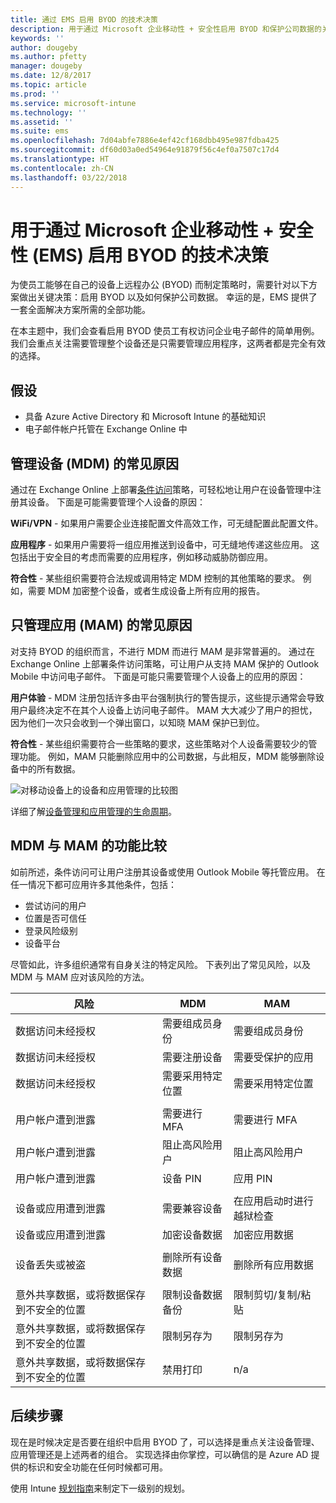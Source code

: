 ```yaml
---
title: 通过 EMS 启用 BYOD 的技术决策
description: 用于通过 Microsoft 企业移动性 + 安全性启用 BYOD 和保护公司数据的关键技术决策。
keywords: ''
author: dougeby
ms.author: pfetty
manager: dougeby
ms.date: 12/8/2017
ms.topic: article
ms.prod: ''
ms.service: microsoft-intune
ms.technology: ''
ms.assetid: ''
ms.suite: ems
ms.openlocfilehash: 7d04abfe7886e4ef42cf168dbb495e987fdba425
ms.sourcegitcommit: df60d03a0ed54964e91879f56c4ef0a7507c17d4
ms.translationtype: HT
ms.contentlocale: zh-CN
ms.lasthandoff: 03/22/2018
---
```

# <a name="technology-decisions-for-enabling-byod-with-microsoft-enterprise-mobility--security-ems"></a>用于通过 Microsoft 企业移动性 + 安全性 (EMS) 启用 BYOD 的技术决策

为使员工能够在自己的设备上远程办公 (BYOD) 而制定策略时，需要针对以下方案做出关键决策：启用 BYOD 以及如何保护公司数据。 幸运的是，EMS 提供了一套全面解决方案所需的全部功能。  

在本主题中，我们会查看启用 BYOD 使员工有权访问企业电子邮件的简单用例。 我们会重点关注需要管理整个设备还是只需要管理应用程序，这两者都是完全有效的选择。

## <a name="assumptions"></a>假设
* 具备 Azure Active Directory 和 Microsoft Intune 的基础知识
* 电子邮件帐户托管在 Exchange Online 中

## <a name="common-reasons-to-manage-the-device-mdm"></a>管理设备 (MDM) 的常见原因
通过在 Exchange Online 上部署[条件访问](https://docs.microsoft.com/azure/active-directory/active-directory-conditional-access-azure-portal)策略，可轻松地让用户在设备管理中注册其设备。 下面是可能需要管理个人设备的原因：

**WiFi/VPN** - 如果用户需要企业连接配置文件高效工作，可无缝配置此配置文件。

**应用程序** - 如果用户需要将一组应用推送到设备中，可无缝地传递这些应用。 这包括出于安全目的考虑而需要的应用程序，例如移动威胁防御应用。

**符合性** - 某些组织需要符合法规或调用特定 MDM 控制的其他策略的要求。 例如，需要 MDM 加密整个设备，或者生成设备上所有应用的报告。

## <a name="common-reasons-to-only-manage-the-apps-mam"></a>只管理应用 (MAM) 的常见原因
对支持 BYOD 的组织而言，不进行 MDM 而进行 MAM 是非常普遍的。 通过在 Exchange Online 上部署条件访问策略，可让用户从支持 MAM 保护的 Outlook Mobile 中访问电子邮件。 下面是可能只需要管理个人设备上的应用的原因：

**用户体验** - MDM 注册包括许多由平台强制执行的警告提示，这些提示通常会导致用户最终决定不在其个人设备上访问电子邮件。 MAM 大大减少了用户的担忧，因为他们一次只会收到一个弹出窗口，以知晓 MAM 保护已到位。

**符合性** - 某些组织需要符合一些策略的要求，这些策略对个人设备需要较少的管理功能。 例如，MAM 只能删除应用中的公司数据，与此相反，MDM 能够删除设备中的所有数据。

![对移动设备上的设备和应用管理的比较图](./media/byod-app-device-mgmt.png)

详细了解[设备管理和应用管理的生命周期](introduction-device-app-lifecycles.md)。

## <a name="mdm-vs-mam-capability-comparison"></a>MDM 与 MAM 的功能比较
如前所述，条件访问可让用户注册其设备或使用 Outlook Mobile 等托管应用。 在任一情况下都可应用许多其他条件，包括：

* 尝试访问的用户
* 位置是否可信任
*   登录风险级别
* 设备平台

尽管如此，许多组织通常有自身关注的特定风险。  下表列出了常见风险，以及 MDM 与 MAM 应对该风险的方法。

| 风险   |   MDM  |   MAM  |
|------------|--------|--------|
|数据访问未经授权 | 需要组成员身份 | 需要组成员身份 |
|数据访问未经授权 | 需要注册设备 | 需要受保护的应用 |
|数据访问未经授权 | 需要采用特定位置 | 需要采用特定位置 |
| | | |
|用户帐户遭到泄露| 需要进行 MFA | 需要进行 MFA|
|用户帐户遭到泄露 | 阻止高风险用户 | 阻止高风险用户 |
|用户帐户遭到泄露 | 设备 PIN | 应用 PIN |
| | | |
| 设备或应用遭到泄露 | 需要兼容设备 | 在应用启动时进行越狱检查 |
| 设备或应用遭到泄露 | 加密设备数据 | 加密应用数据 |
| | | |
|设备丢失或被盗 | 删除所有设备数据 | 删除所有应用数据|
| | | |
| 意外共享数据，或将数据保存到不安全的位置 | 限制设备数据备份 | 限制剪切/复制/粘贴|
| 意外共享数据，或将数据保存到不安全的位置 | 限制另存为 | 限制另存为 |
|意外共享数据，或将数据保存到不安全的位置 | 禁用打印 | n/a|

## <a name="next-steps"></a>后续步骤
现在是时候决定是否要在组织中启用 BYOD 了，可以选择是重点关注设备管理、应用管理还是上述两者的组合。 实现选择由你掌控，可以确信的是 Azure AD 提供的标识和安全功能在任何时候都可用。

使用 Intune [规划指南](planning-guide.md)来制定下一级别的规划。
